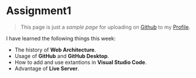 # Assignment1
> This page is just a _sample page_ for uploading on [Github] to my [Profile].

I have learned the following things this week:
* The history of **Web Architecture**.
* Usage of **GitHub** and **GitHub Desktop**.
* How to add and use extantions in **Visual Studio Code**.
* Advantage of **Live Server**.

[Github]: https://github.com/
[Profile]: https://github.com/romilshah98/Assignment1.git
